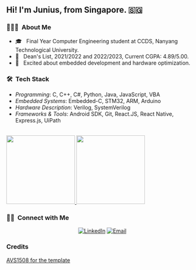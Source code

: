 <h2> Hi! I'm Junius, from Singapore. 🇸🇬 </h2>

<h3> 👨🏻‍💻 &nbsp;About Me </h3>

- 🎓 &nbsp; Final Year Computer Engineering student at CCDS, Nanyang Technological University.
- 🌟 &nbsp; Dean's List, 2021/2022 and 2022/2023, Current CGPA: 4.89/5.00.
- 🚀 &nbsp; Excited about embedded development and hardware optimization.

<h3> 🛠 &nbsp;Tech Stack</h3>

- *Programming*: C, C++, C#, Python, Java, JavaScript, VBA
- *Embedded Systems*: Embedded-C, STM32, ARM, Arduino
- *Hardware Description*: Verilog, SystemVerilog
- *Frameworks & Tools*: Android SDK, Git, React.JS, React Native, Express.js, UiPath

<br/>

<a href="https://github.com/Junius00">
  <img height="180em" src="https://github-readme-stats.vercel.app/api?username=Junius00&theme=buefy&show_icons=true" />
  <img height="180em" src="https://github-readme-stats.vercel.app/api/top-langs/?username=Junius00&theme=buefy&layout=compact&hide=jupyter%20notebook" />
</a>


<br/>

<h3> 🤝🏻 &nbsp;Connect with Me </h3>

<p align="center">
<a href="https://www.linkedin.com/in/juniuspun/"><img alt="LinkedIn" src="https://img.shields.io/badge/LinkedIn-Junius%20Pun-blue?style=flat-square&logo=linkedin"></a>
<a href="mailto:juniuspun00@gmail.com"><img alt="Email" src="https://img.shields.io/badge/Email-juniuspun00@gmail.com-blue?style=flat-square&logo=gmail"></a>
</p>


### Credits

[AVS1508 for the template](https://github.com/AVS1508)

